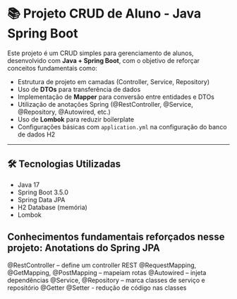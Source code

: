 # 📚 Projeto CRUD de Aluno - Java Spring Boot

Este projeto é um CRUD simples para gerenciamento de alunos, desenvolvido com **Java + Spring Boot**, com o objetivo de reforçar conceitos fundamentais como:

- Estrutura de projeto em camadas (Controller, Service, Repository)
- Uso de **DTOs** para transferência de dados
- Implementação de **Mapper** para conversão entre entidades e DTOs
- Utilização de anotações Spring (@RestController, @Service, @Repository, @Autowired, etc.)
- Uso de **Lombok** para reduzir boilerplate
- Configurações básicas com `application.yml` na configuração do banco de dados H2

---

## 🛠 Tecnologias Utilizadas

- Java 17
- Spring Boot 3.5.0
- Spring Data JPA
- H2 Database (memória)
- Lombok

## Conhecimentos fundamentais reforçados nesse projeto: Anotations do Spring JPA

@RestController – define um controller REST
@RequestMapping, @GetMapping, @PostMapping – mapeiam rotas
@Autowired – injeta dependências
@Service, @Repository – marca classes de serviço e repositório
@Getter @Setter - redução de código nas classes

